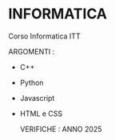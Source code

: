 # INFORMATICA
Corso Informatica ITT

ARGOMENTI : 
- C++
- Python
- Javascript
- HTML e CSS


  VERIFICHE :
  ANNO 2025 



